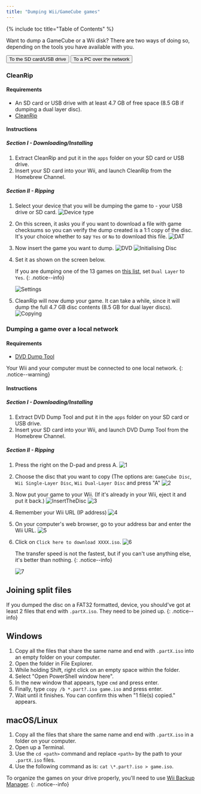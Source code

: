 ```yaml
---
title: "Dumping Wii/GameCube games"
---
```


{% include toc title="Table of Contents" %}

Want to dump a GameCube or a Wii disk? There are two ways of doing so, depending on the tools you have available with you.

<button class="tablinks btn btn--large btn--primary" id="defaultOpen" onclick="openTab(event, 'cleanrip')">To the SD card/USB drive</button>
<button class="tablinks btn btn--large btn--info" onclick="openTab(event, 'dump-smb')">To a PC over the network</button>

<div id="cleanrip" class="blanktabcontent" markdown="1">

### CleanRip

#### Requirements

* An SD card or USB drive with at least 4.7 GB of free space (8.5 GB if dumping a dual layer disc).
* [CleanRip](https://oscwii.org/library/app/cleanrip)

#### Instructions

##### Section I - Downloading/Installing

1. Extract CleanRip and put it in the `apps` folder on your SD card or USB drive.
1. Insert your SD card into your Wii, and launch CleanRip from the Homebrew Channel.

##### Section II - Ripping

1. Select your device that you will be dumping the game to - your USB drive or SD card.
    ![Device type](/images/homebrew/CleanRip/2.png)
1. On this screen, it asks you if you want to download a file with game checksums so you can verify the dump created is a 1:1 copy of the disc. It's your choice whether to say `Yes` or `No` to download this file.
    ![DAT](/images/homebrew/CleanRip/3.png)
1. Now insert the game you want to dump.
    ![DVD](/images/homebrew/CleanRip/4.png)
    ![Initialising Disc](/images/homebrew/CleanRip/5.png)
1. Set it as shown on the screen below.

    If you are dumping one of the 13 games on [this list](https://wiki.dolphin-emu.org/index.php?title=Category:Dual_Layer_Disc_games), set `Dual Layer` to `Yes`.
    {: .notice--info}

    ![Settings](/images/homebrew/CleanRip/6.png)

1. CleanRip will now dump your game. It can take a while, since it will dump the full 4.7 GB disc contents (8.5 GB for dual layer discs).
    ![Copying](/images/homebrew/CleanRip/7.png)
</div>

<div id="dump-smb" class="blanktabcontent" markdown="1">

### Dumping a game over a local network

#### Requirements

* [DVD Dump Tool](/assets/files/DVDDumpTool.zip)

Your Wii and your computer must be connected to one local network.
{: .notice--warning}

#### Instructions

##### Section I - Downloading/Installing

1. Extract DVD Dump Tool and put it in the `apps` folder on your SD card or USB drive.
1. Insert your SD card into your Wii, and launch DVD Dump Tool from the Homebrew Channel.

##### Section II - Ripping

1. Press the right on the D-pad and press A.
    ![1](/images/homebrew/DumpDiscs_LAN/1.png)
1. Choose the disc that you want to copy (The options are: `GameCube Disc`, `Wii Single-Layer Disc`, `Wii Dual-Layer Disc` and press "A"
    ![2](/images/homebrew/DumpDiscs_LAN/2.png)
1. Now put your game to your Wii. (If it's already in your Wii, eject it and put it back.)
    ![InsertTheDisc](/images/homebrew/DumpDiscs_LAN/insertthedisc.jpg)
    ![3](/images/homebrew/DumpDiscs_LAN/3.png)
1. Remember your Wii URL (IP address)
    ![4](/images/homebrew/DumpDiscs_LAN/4.png)
1. On your computer's web browser, go to your address bar and enter the Wii URL.
    ![5](/images/homebrew/DumpDiscs_LAN/5.png)
1. Click on `Click here to download XXXX.iso`.
    ![6](/images/homebrew/DumpDiscs_LAN/6.jpg)

    The transfer speed is not the fastest, but if you can't use anything else, it's better than nothing.
    {: .notice--info}

    ![7](/images/homebrew/DumpDiscs_LAN/7.PNG)

</div>

## Joining split files

If you dumped the disc on a FAT32 formatted, device, you should've got at least 2 files that end with `.partX.iso`. They need to be joined up.
{: .notice--info}

## Windows

1. Copy all the files that share the same name and end with `.partX.iso` into an empty folder on your computer.
1. Open the folder in File Explorer.
1. While holding Shift, right click on an empty space within the folder.
1. Select "Open PowerShell window here".
1. In the new window that appears, type `cmd` and press enter.
1. Finally, type `copy /b *.part?.iso game.iso` and press enter.
1. Wait until it finishes. You can confirm this when "1 file(s) copied." appears.

## macOS/Linux

1.  Copy all the files that share the same name and end with `.partX.iso` in a folder on your computer.
1.  Open up a Terminal.
1.  Use the `cd <path>` command and replace `<path>` by the path to your `.partX.iso` files.
1.  Use the following command as is: `cat \*.part?.iso > game.iso`.

To organize the games on your drive properly, you'll need to use [Wii Backup Manager](wiibackupmanager).
{: .notice--info}

<script src="/assets/js/tabs.js"></script>
